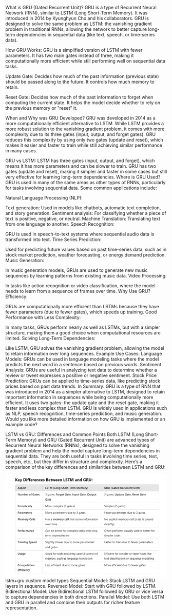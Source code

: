 What is GRU (Gated Recurrent Unit)?
GRU is a type of Recurrent Neural Network (RNN), similar to LSTM (Long Short-Term Memory). It was introduced in 2014 by Kyunghyun Cho and his collaborators. GRU is designed to solve the same problem as LSTM: the vanishing gradient problem in traditional RNNs, allowing the network to better capture long-term dependencies in sequential data (like text, speech, or time-series data).

How GRU Works:
GRU is a simplified version of LSTM with fewer parameters. It has two main gates instead of three, making it computationally more efficient while still performing well on sequential data tasks.

Update Gate: Decides how much of the past information (previous state) should be passed along to the future. It controls how much memory to retain.

Reset Gate: Decides how much of the past information to forget when computing the current state. It helps the model decide whether to rely on the previous memory or "reset" it.

When and Why was GRU Developed?
GRU was developed in 2014 as a more computationally efficient alternative to LSTM. While LSTM provides a more robust solution to the vanishing gradient problem, it comes with more complexity due to its three gates (input, output, and forget gates). GRU reduces this complexity by using only two gates (update and reset), which makes it easier and faster to train while still achieving similar performance in many cases.

GRU vs LSTM:
LSTM has three gates (input, output, and forget), which means it has more parameters and can be slower to train.
GRU has two gates (update and reset), making it simpler and faster in some cases but still very effective for learning long-term dependencies.
Where is GRU Used?
GRU is used in many of the same areas as other types of RNNs, particularly for tasks involving sequential data. Some common applications include:

Natural Language Processing (NLP):

Text generation: Used in models like chatbots, automatic text completion, and story generation.
Sentiment analysis: For classifying whether a piece of text is positive, negative, or neutral.
Machine Translation: Translating text from one language to another.
Speech Recognition:

GRU is used in speech-to-text systems where sequential audio data is transformed into text.
Time Series Prediction:

Used for predicting future values based on past time-series data, such as in stock market prediction, weather forecasting, or energy demand prediction.
Music Generation:

In music generation models, GRUs are used to generate new music sequences by learning patterns from existing music data.
Video Processing:

In tasks like action recognition or video classification, where the model needs to learn from a sequence of frames over time.
Why Use GRU?
Efficiency:

GRUs are computationally more efficient than LSTMs because they have fewer parameters (due to fewer gates), which speeds up training.
Good Performance with Less Complexity:

In many tasks, GRUs perform nearly as well as LSTMs, but with a simpler structure, making them a good choice when computational resources are limited.
Solving Long-Term Dependencies:

Like LSTM, GRU solves the vanishing gradient problem, allowing the model to retain information over long sequences.
Example Use Cases:
Language Models: GRUs can be used in language modeling tasks where the model predicts the next word in a sentence based on previous words.
Sentiment Analysis: GRUs are useful in analyzing text data to determine whether a review or tweet expresses a positive or negative sentiment.
Stock Price Prediction: GRUs can be applied to time-series data, like predicting stock prices based on past data trends.
In Summary:
GRU is a type of RNN that was introduced in 2014 as a simpler alternative to LSTM, designed to retain important information in sequences while being computationally more efficient.
It uses two gates: the update gate and the reset gate, making it faster and less complex than LSTM.
GRU is widely used in applications such as NLP, speech recognition, time-series prediction, and music generation.
Would you like more detailed information on how GRU is implemented or an example code?

LSTM vs GRU: Differences and Common Points
Both LSTM (Long Short-Term Memory) and GRU (Gated Recurrent Unit) are advanced types of Recurrent Neural Networks (RNNs), designed to solve the vanishing gradient problem and help the model capture long-term dependencies in sequential data. They are both useful in tasks involving time series, text, speech, etc., but they differ in structure and complexity. Here’s a comparison of the key differences and similarities between LSTM and GRU:


![alt text](image.png)
lstm+gru custom model types
Sequential Model: Stack LSTM and GRU layers in sequence.
Reversed Model: Start with GRU followed by LSTM.
Bidirectional Model: Use Bidirectional LSTM followed by GRU or vice versa to capture dependencies in both directions.
Parallel Model: Use both LSTM and GRU in parallel and combine their outputs for richer feature representation.